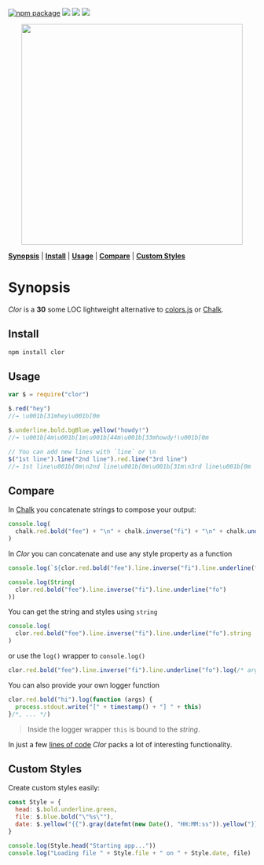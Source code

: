 [![npm package][npm-ver-link]][clor]
[![][dl-badge]][npm-pkg-link]
[![][travis-logo]][travis]
![][mit-badge]

<a name="clor"></a>

<div align="center">
<a href="https://github.com/bucaran/clor/blob/master/README.md">
<img width=450px src="https://cloud.githubusercontent.com/assets/8317250/11323594/d63da20a-9158-11e5-9865-a5a84e861b68.png">
</a>
</div>


<p align="center">

<b><a href="#synopsis">Synopsis</a></b>
|
<b><a href="#install">Install</a></b>
|
<b><a href="#usage">Usage</a></b>
|
<b><a href="#compare">Compare</a></b>
|
<b><a href="#custom-styles">Custom Styles</a></b>
</p>

# Synopsis

_Clor_ is a __30__ some LOC lightweight alternative to [colors.js](https://github.com/Marak/colors.js) or [Chalk](https://github.com/sindresorhus/chalk).


## Install

```sh
npm install clor
```

## Usage

```js
var $ = require("clor")

$.red("hey")
//→ \u001b[31mhey\u001b[0m

$.underline.bold.bgBlue.yellow("howdy!")
//→ \u001b[4m\u001b[1m\u001b[44m\u001b[33mhowdy!\u001b[0m

// You can add new lines with `line` or \n
$("1st line").line("2nd line").red.line("3rd line")
//→ 1st line\u001b[0m\n2nd line\u001b[0m\u001b[31m\n3rd line\u001b[0m
```

## Compare

In [Chalk](https://github.com/sindresorhus/chalk) you concatenate strings to compose your output:

```js
console.log(
  chalk.red.bold("fee") + "\n" + chalk.inverse("fi") + "\n" + chalk.underline("fo")
)
```

In _Clor_ you can concatenate and use any style property as a function

```js
console.log(`${clor.red.bold("fee").line.inverse("fi").line.underline("fo")}`)
```

```js
console.log(String(
  clor.red.bold("fee").line.inverse("fi").line.underline("fo")
))
```

You can get the string and styles using `string`

```js
console.log(
  clor.red.bold("fee").line.inverse("fi").line.underline("fo").string
)
```

or use the `log()` wrapper to `console.log()`

```js
clor.red.bold("fee").line.inverse("fi").line.underline("fo").log(/* args */)
```

You can also provide your own logger function

```js
clor.red.bold("hi").log(function (args) {
  process.stdout.write("[" + timestamp() + "] " + this)
}/*, ... */)
```

> Inside the logger wrapper `this` is bound to the _string_.

In just a few [lines of code](https://github.com/bucaran/clor/blob/master/index.js) _Clor_ packs a lot of interesting functionality.

## Custom Styles

Create custom styles easily:

```js
const Style = {
  head: $.bold.underline.green,
  file: $.blue.bold("\"%s\""),
  date: $.yellow("{{").gray(datefmt(new Date(), "HH:MM:ss")).yellow("}}")
}

console.log(Style.head("Starting app..."))
console.log("Loading file " + Style.file + " on " + Style.date, file)

```



[license]: http://opensource.org/licenses/MIT
[author]: http://about.bucaran.me
[clor]: https://www.github.com/bucaran/clor
[clor-badge]: https://img.shields.io/badge/clor-JS-33CCFF.svg?style=flat-square
[mit-badge]: https://img.shields.io/badge/license-MIT-444444.svg?style=flat-square
[npm-pkg-link]: https://www.npmjs.org/package/clor
[npm-ver-link]: https://img.shields.io/npm/v/clor.svg?style=flat-square
[dl-badge]: http://img.shields.io/npm/dm/clor.svg?style=flat-square
[travis-logo]: http://img.shields.io/travis/bucaran/clor.svg?style=flat-square
[travis]: https://travis-ci.org/bucaran/clor
[contributors]: https://github.com/bucaran/clor/graphs/contributors
